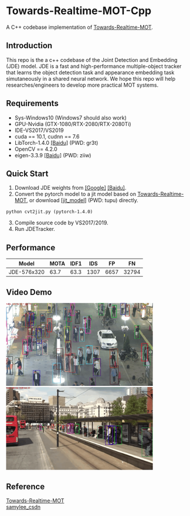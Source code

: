 # Towards-Realtime-MOT-Cpp
A C++ codebase implementation of [Towards-Realtime-MOT](https://github.com/Zhongdao/Towards-Realtime-MOT).

## Introduction
This repo is the a c++ codebase of the Joint Detection and Embedding (JDE) model. JDE is a fast and high-performance multiple-object tracker that learns the object detection task and appearance embedding task simutaneously in a shared neural network. We hope this repo will help researches/engineers to develop more practical MOT systems.

## Requirements
* Sys-Windows10 (Windows7 should also work)
* GPU-Nvidia (GTX-1080/RTX-2080/RTX-2080Ti)
* IDE-VS2017/VS2019
* cuda == 10.1, cudnn == 7.6
* LibTorch-1.4.0 [[Baidu]](https://pan.baidu.com/s/1aSKPJf9DmXGlEujfm93BEA) (PWD: gr3t)
* OpenCV == 4.2.0
* eigen-3.3.9 [[Baidu]](https://pan.baidu.com/s/19w32kjOIwEGxLNYMZWTKWg) (PWD: ziiw)

## Quick Start
1. Download JDE weights from [[Google]](https://drive.google.com/file/d/1sca65sHMnxY7YJ89FJ6Dg3S3yAjbLdMz/view?usp=sharing) [[Baidu]](https://pan.baidu.com/s/1cCulbPNneIXOpRRjrTgJ4g).
2. Convert the pytorch model to a jit model based on [Towards-Realtime-MOT](https://github.com/Zhongdao/Towards-Realtime-MOT), or download [[jit_model]](https://pan.baidu.com/s/1d8SEvOYgnwCu4WDjRxev1g) (PWD: tupu) directly. 
```
python cvt2jit.py (pytorch-1.4.0)
```
3. Compile source code by VS2017/2019.
4. Run JDETracker.

## Performance
|Model| MOTA | IDF1 | IDS | FP | FN |
|-----|------|------|-----|----|----|
|JDE-576x320| 63.7|	63.3|	1307|	6657|	32794|

## Video Demo
<img src="assets/MOT16-03.gif" width="400"/>   <img src="assets/MOT16-14.gif" width="400"/>

## Reference
[Towards-Realtime-MOT](https://github.com/Zhongdao/Towards-Realtime-MOT)  
[samylee_csdn](https://blog.csdn.net/samylee)
